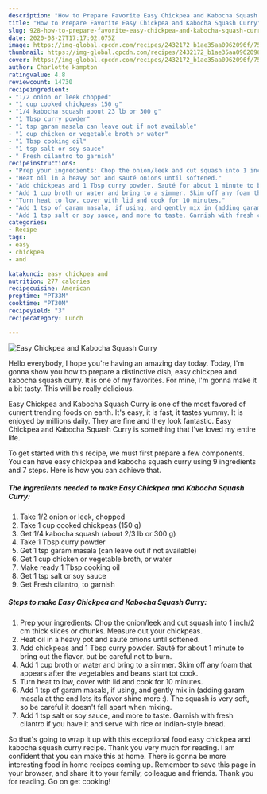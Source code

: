 ```yaml
---
description: "How to Prepare Favorite Easy Chickpea and Kabocha Squash Curry"
title: "How to Prepare Favorite Easy Chickpea and Kabocha Squash Curry"
slug: 928-how-to-prepare-favorite-easy-chickpea-and-kabocha-squash-curry
date: 2020-08-27T17:17:02.075Z
image: https://img-global.cpcdn.com/recipes/2432172_b1ae35aa0962096f/751x532cq70/easy-chickpea-and-kabocha-squash-curry-recipe-main-photo.jpg
thumbnail: https://img-global.cpcdn.com/recipes/2432172_b1ae35aa0962096f/751x532cq70/easy-chickpea-and-kabocha-squash-curry-recipe-main-photo.jpg
cover: https://img-global.cpcdn.com/recipes/2432172_b1ae35aa0962096f/751x532cq70/easy-chickpea-and-kabocha-squash-curry-recipe-main-photo.jpg
author: Charlotte Hampton
ratingvalue: 4.8
reviewcount: 14730
recipeingredient:
- "1/2 onion or leek chopped"
- "1 cup cooked chickpeas 150 g"
- "1/4 kabocha squash about 23 lb or 300 g"
- "1 Tbsp curry powder"
- "1 tsp garam masala can leave out if not available"
- "1 cup chicken or vegetable broth or water"
- "1 Tbsp cooking oil"
- "1 tsp salt or soy sauce"
- " Fresh cilantro to garnish"
recipeinstructions:
- "Prep your ingredients: Chop the onion/leek and cut squash into 1 inch/2 cm thick slices or chunks. Measure out your chickpeas."
- "Heat oil in a heavy pot and sauté onions until softened."
- "Add chickpeas and 1 Tbsp curry powder. Sauté for about 1 minute to bring out the flavor, but be careful not to burn."
- "Add 1 cup broth or water and bring to a simmer. Skim off any foam that appears after the vegetables and beans start tot cook."
- "Turn heat to low, cover with lid and cook for 10 minutes."
- "Add 1 tsp of garam masala, if using, and gently mix in (adding garam masala at the end lets its flavor shine more :). The squash is very soft, so be careful it doesn&#39;t fall apart when mixing."
- "Add 1 tsp salt or soy sauce, and more to taste. Garnish with fresh cilantro if you have it and serve with rice or Indian-style bread."
categories:
- Recipe
tags:
- easy
- chickpea
- and

katakunci: easy chickpea and 
nutrition: 277 calories
recipecuisine: American
preptime: "PT33M"
cooktime: "PT30M"
recipeyield: "3"
recipecategory: Lunch

---
```



![Easy Chickpea and Kabocha Squash Curry](https://img-global.cpcdn.com/recipes/2432172_b1ae35aa0962096f/751x532cq70/easy-chickpea-and-kabocha-squash-curry-recipe-main-photo.jpg)

Hello everybody, I hope you're having an amazing day today. Today, I'm gonna show you how to prepare a distinctive dish, easy chickpea and kabocha squash curry. It is one of my favorites. For mine, I'm gonna make it a bit tasty. This will be really delicious.

Easy Chickpea and Kabocha Squash Curry is one of the most favored of current trending foods on earth. It's easy, it is fast, it tastes yummy. It is enjoyed by millions daily. They are fine and they look fantastic. Easy Chickpea and Kabocha Squash Curry is something that I've loved my entire life.




To get started with this recipe, we must first prepare a few components. You can have easy chickpea and kabocha squash curry using 9 ingredients and 7 steps. Here is how you can achieve that.

<!--inarticleads1-->

##### The ingredients needed to make Easy Chickpea and Kabocha Squash Curry:

1. Take 1/2 onion or leek, chopped
1. Take 1 cup cooked chickpeas (150 g)
1. Get 1/4 kabocha squash (about 2/3 lb or 300 g)
1. Take 1 Tbsp curry powder
1. Get 1 tsp garam masala (can leave out if not available)
1. Get 1 cup chicken or vegetable broth, or water
1. Make ready 1 Tbsp cooking oil
1. Get 1 tsp salt or soy sauce
1. Get  Fresh cilantro, to garnish




<!--inarticleads2-->

##### Steps to make Easy Chickpea and Kabocha Squash Curry:

1. Prep your ingredients: Chop the onion/leek and cut squash into 1 inch/2 cm thick slices or chunks. Measure out your chickpeas.
1. Heat oil in a heavy pot and sauté onions until softened.
1. Add chickpeas and 1 Tbsp curry powder. Sauté for about 1 minute to bring out the flavor, but be careful not to burn.
1. Add 1 cup broth or water and bring to a simmer. Skim off any foam that appears after the vegetables and beans start tot cook.
1. Turn heat to low, cover with lid and cook for 10 minutes.
1. Add 1 tsp of garam masala, if using, and gently mix in (adding garam masala at the end lets its flavor shine more :). The squash is very soft, so be careful it doesn&#39;t fall apart when mixing.
1. Add 1 tsp salt or soy sauce, and more to taste. Garnish with fresh cilantro if you have it and serve with rice or Indian-style bread.




So that's going to wrap it up with this exceptional food easy chickpea and kabocha squash curry recipe. Thank you very much for reading. I am confident that you can make this at home. There is gonna be more interesting food in home recipes coming up. Remember to save this page in your browser, and share it to your family, colleague and friends. Thank you for reading. Go on get cooking!
